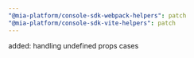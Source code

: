 ```yaml
---
"@mia-platform/console-sdk-webpack-helpers": patch
"@mia-platform/console-sdk-vite-helpers": patch
---
```


added: handling undefined props cases
